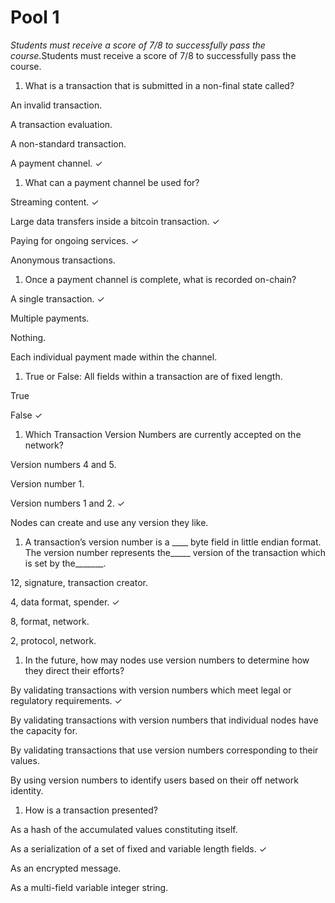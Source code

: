 # Pool 1

_Students must receive a score of 7/8 to successfully pass the course._&#x53;tudents must receive a score of 7/8 to successfully pass the course.

1. What is a transaction that is submitted in a non-final state called?

An invalid transaction.&#x20;

A transaction evaluation.&#x20;

A non-standard transaction.&#x20;

A payment channel.  ✓

1. What can a payment channel be used for?

Streaming content.  ✓

Large data transfers inside a bitcoin transaction.  ✓

Paying for ongoing services.  ✓

Anonymous transactions.&#x20;

1. Once a payment channel is complete, what is recorded on-chain?

A single transaction.  ✓

Multiple payments.&#x20;

Nothing.&#x20;

Each individual payment made within the channel.&#x20;

1. True or False: All fields within a transaction are of fixed length.

True&#x20;

False  ✓

1. Which Transaction Version Numbers are currently accepted on the network?

Version numbers 4 and 5. &#x20;

Version number 1. &#x20;

Version numbers 1 and 2.  ✓

Nodes can create and use any version they like.&#x20;

1. A transaction’s version number is a \_\_\_\_ byte field in little endian format. The version number represents the\_\_\_\_\_ version of the transaction which is set by the\_\_\_\_\_\_\_.&#x20;

12, signature, transaction creator.&#x20;

4, data format, spender.  ✓

8, format, network.&#x20;

2, protocol, network.&#x20;

1. In the future, how may nodes use version numbers to determine how they direct their efforts?

By validating transactions with version numbers which meet legal or regulatory requirements.  ✓

By validating transactions with version numbers that individual nodes have the capacity for.&#x20;

By validating transactions that use version numbers corresponding to their values.&#x20;

By using version numbers to identify users based on their off network identity.&#x20;

1. How is a transaction presented?

As a hash of the accumulated values constituting itself.&#x20;

As a serialization of a set of fixed and variable length fields.  ✓

As an encrypted message.&#x20;

As a multi-field variable integer string.&#x20;
